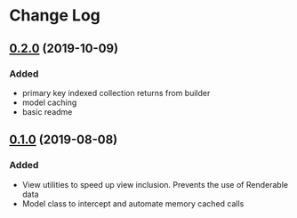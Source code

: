 # Change Log

## [0.2.0](https://github.com/khwadj/laravel-classes/tree/0.2.0) (2019-10-09)
### Added
- primary key indexed collection returns from builder
- model caching
- basic readme

## [0.1.0](https://github.com/khwadj/laravel-classes/tree/0.1.0) (2019-08-08)
### Added
- View utilities to speed up view inclusion. Prevents the use of Renderable data
- Model class to intercept and automate memory cached calls